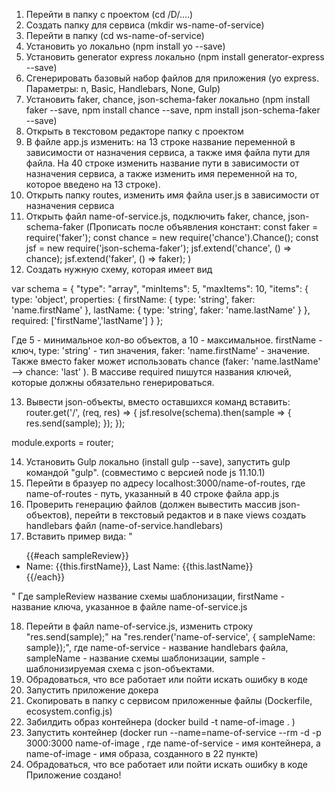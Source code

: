 1. Перейти в папку с проектом (cd /D/....)
2. Создать папку для сервиса (mkdir ws-name-of-service)
3. Перейти в папку (cd ws-name-of-service)
4. Установить yo локально (npm install yo --save)
5. Установить generator express локально (npm install generator-express --save)
6. Сгенерировать базовый набор файлов для приложения (yo express.
Параметры: n, Basic, Handlebars, None, Gulp)
7. Установить faker, chance, json-schema-faker локально (npm install faker --save, npm install chance --save, npm install json-schema-faker --save)
8. Открыть в текстовом редакторе папку с проектом
9. В файле app.js изменить: на 13 строке название переменной в зависимости от назначения сервиса, а также имя файла пути для файла. На 40 строке изменить название пути в зависимости от назначения сервиса, а также изменить имя переменной на то, которое введено на 13 строке).
10. Открыть папку routes, изменить имя файла user.js в зависимости от назначения сервиса
11. Открыть файл name-of-service.js, подключить faker, chance, json-schema-faker (Прописать после объявления констант: 
const faker = require('faker');
const chance = new require('chance').Chance();
const jsf = new require('json-schema-faker');
jsf.extend('chance', () => chance);
jsf.extend('faker', () => faker);
)
12. Создать нужную схему, которая имеет вид

var schema = {
  "type": "array",
  "minItems": 5,
  "maxItems": 10,
  "items": {
    type: 'object',
    properties: {
      firstName: {
        type: 'string',
        faker: 'name.firstName'
      },
      lastName: {
        type: 'string',
        faker: 'name.lastName'
      }
    },
    required: ['firstName','lastName']
  }
};

Где 5 - минимальное кол-во объектов, а 10 - максимальное. firstName - ключ, type: 'string' - тип значения, faker: 'name.firstName' - значение. Также вместо faker может использовать chance (faker: 'name.lastName' --> chance: 'last' ). В массиве required пишутся названия ключей, которые должны обязательно генерироваться. 

13. Вывести json-объекты, вместо оставшихся команд вставить:
router.get('/', (req, res) => {
  jsf.resolve(schema).then(sample => {
    res.send(sample);
  });
});

module.exports = router;

14. Установить Gulp локально (install gulp --save), запустить gulp командой "gulp". (совместимо с версией node js 11.10.1)
15. Перейти в бразуер по адресу localhost:3000/name-of-routes, где name-of-routes - путь, указанный в 40 строке файла app.js
16. Проверить генерацию файлов (должен вывестить массив json-объектов), перейти в текстовый редактов и в паке views создать handlebars файл (name-of-service.handlebars)
17. Вставить пример вида:
"
<ul>
    {{#each sampleReview}}
    <li>Name: {{this.firstName}}, Last Name: {{this.lastName}}</li>
    {{/each}}
</ul>
"
Где sampleReview название схемы шаблонизации, firstName - название ключа, указанное в файле name-of-service.js

18. Перейти в файл name-of-service.js, изменить строку "res.send(sample);" на "res.render('name-of-service', { sampleName: sample});", где name-of-service - название handlebars файла, sampleName - название схемы шаблонизации, sample - шаблонизируемая схема с json-объектами.
19. Обрадоваться, что все работает или пойти искать ошибку в коде
20. Запустить приложение докера
21. Скопировать в папку с сервисом приложенные файлы (Dockerfile, ecosystem.config.js)
22. Забилдить образ контейнера (docker build -t name-of-image . )
23. Запустить контейнер (docker run --name=name-of-service --rm -d -p 3000:3000 name-of-image , где name-of-service - имя контейнера, а name-of-image - имя образа, созданного в 22 пункте)
24. Обрадоваться, что все работает или пойти искать ошибку в коде
Приложение создано!